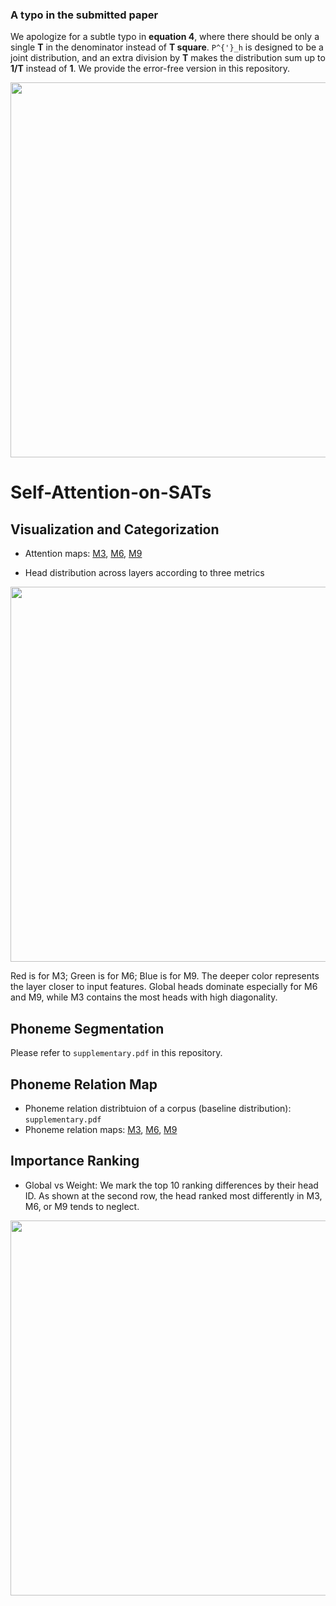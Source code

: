 ### A typo in the submitted paper
We apologize for a subtle typo in **equation 4**, where there should be only a single **T** in the denominator instead of **T square**.
`P^{'}_h` is designed to be a joint distribution, and an extra division by **T** makes the distribution sum up to **1/T** instead of **1**.
We provide the error-free version in this repository.

<img src="https://imgur.com/L9hS7tm.jpg" width="600"/>

# Self-Attention-on-SATs

## Visualization and Categorization

- Attention maps: [M3](https://hackmd.io/@QMLdEc5PRayZZIfBA3H1kA/HkmGR4EjU), [M6](https://hackmd.io/@QMLdEc5PRayZZIfBA3H1kA/ryj2SwEsU), [M9](https://hackmd.io/@QMLdEc5PRayZZIfBA3H1kA/Byy_qDVi8)

- Head distribution across layers according to three metrics

<img src="https://imgur.com/LUgcf15.jpg" width="600"/>

Red is for M3; Green is for M6; Blue is for M9.
The deeper color represents the layer closer to input features.
Global heads dominate especially for M6 and M9, while M3 contains the most heads with high diagonality.

## Phoneme Segmentation

Please refer to `supplementary.pdf` in  this repository.

## Phoneme Relation Map

- Phoneme relation distribtuion of a corpus (baseline distribution): `supplementary.pdf`
- Phoneme relation maps: [M3](https://hackmd.io/@QMLdEc5PRayZZIfBA3H1kA/HJBDZfmnI), [M6](https://hackmd.io/@QMLdEc5PRayZZIfBA3H1kA/ryaUQzXh8), [M9](https://hackmd.io/@QMLdEc5PRayZZIfBA3H1kA/Hk2SVzm28)

## Importance Ranking

- Global vs Weight: We mark the top 10 ranking differences by their head ID. As shown at the second row, the head ranked most differently in M3, M6, or M9 tends to neglect.

<img src="https://i.imgur.com/nbzekF0.png" width="600"/>
